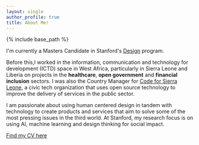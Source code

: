 ```yaml
---
layout: single
author_profile: true
title: About Me!
---
```


{% include base_path %}

I'm currently a Masters Candidate in Stanford's [Design](http://designimpact.stanford.edu/) program.

Before this,I worked in the information, communication and technology for development (ICTD) space in West Africa, particularly in Sierra Leone and Liberia on projects in the **healthcare**, **open government** and **financial
inclusion** sectors. I was also the Country Manager for [Code for Sierra Leone](https://codeforsierraleone.org), a civic tech organization that
uses open source technology to improve the delivery of services in the public sector.

I am passionate about using human centered design in tandem with technology to
create products and services that aim to solve some of the most pressing issues in the
third world. At Stanford, my research focus is on using AI, machine learning and design thinking for social impact.

[Find my CV here](/pdfs/CV_Usman_Khaliq.pdf)

